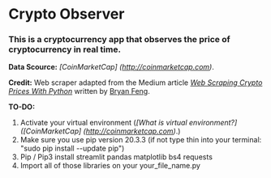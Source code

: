 # Crypto Observer

### This is a cryptocurrency app that observes the price of cryptocurrency in real time.

**Data Scource:** *[CoinMarketCap] (http://coinmarketcap.com)*.

**Credit:** Web scraper adapted from the Medium article *[Web Scraping Crypto Prices With Python](https://towardsdatascience.com/web-scraping-crypto-prices-with-python-41072ea5b5bf)* written by [Bryan Feng](https://medium.com/@bryanf).

**TO-DO:**
1. Activate your virtual environment (*[What is virtual environment?] ([CoinMarketCap] (http://coinmarketcap.com)*.)
2. Make sure you use pip version 20.3.3 (if not type thin into your terminal: "sudo pip install --update pip")
3. Pip / Pip3 install streamlit pandas matplotlib bs4 requests
4. Import all of those libraries on your your_file_name.py
